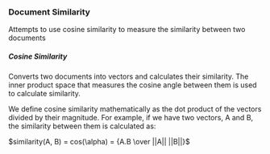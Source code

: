 ### Document Similarity
Attempts to use cosine similarity to measure the similarity between two documents

##### Cosine Similarity
Converts two documents into vectors and calculates their similarity. The inner product space that measures the cosine angle between them is used to calculate similarity.

We define cosine similarity mathematically as the dot product of the vectors divided by their magnitude. For example, if we have two vectors, A and B, the similarity between them is calculated as:

$similarity(A, B) = cos(\alpha) = {A.B \over ||A||  ||B||}$